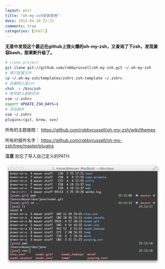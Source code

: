 ```yaml
---
layout: post
title: "oh-my-zsh安装使用"
date: 2013-04-20 22:23
comments: true
categories: [shell]
---
```


**无意中发现这个最近在github上很火爆的oh-my-zsh，又查询了下zsh，发现兼容bash，那果断升级了。**

```sh
# clone project
git clone git://github.com/robbyrussell/oh-my-zsh.git ~/.oh-my-zsh 
# 拷贝配置文件
cp ~/.oh-my-zsh/templates/zshrc.zsh-template ~/.zshrc 
# 设置默认是zsh
chsh -s /bin/zsh
# 修改默认更新时间
vim ~/.zshrc
export UPDATE_ZSH_DAYS=1
# 添加插件
vim ~/.zshrc
plugins=(git, brew, svn)
```

所有的主题接图： <https://github.com/robbyrussell/oh-my-zsh/wiki/themes>

所有的插件名字： <https://github.com/robbyrussell/oh-my-zsh/tree/master/plugins>

**注意** 别忘了导入自己定义的PATH.

![demo](/images/blog/oh-my-zsh/demo.png)
